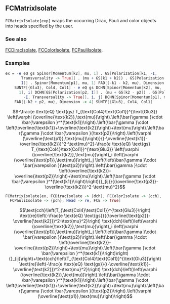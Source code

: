 ## FCMatrixIsolate

`FCMatrixIsolate[exp]` wraps the occurring Dirac, Pauli and color objects into heads specified by the user.

### See also

[FCDiracIsolate](FCDiracIsolate), [FCColorIsolate](FCColorIsolate), [FCPauliIsolate](FCPauliIsolate).

### Examples

```mathematica
ex = -e eQ gs Spinor[Momentum[k2], mu, 1] . GS[Polarization[k1, -I, 
       Transversality -> True]] . (mu + GS[k1 + k2]) . GS[Polarization[p2, 
       I]] . Spinor[Momentum[p1], mu, 1] FAD[{-k1 - k2, mu}, Dimension -> 4]*
    SUNTF[{Glu3}, Col4, Col1] - e eQ gs DCHN[Spinor[Momentum[k2], mu, 
      1], i] DCHN[GS[Polarization[p2, I]] . (mu + GS[k2 - p2]) . GS[Polarization[k1, 
        -I, Transversality -> True]], i, j] DCHN[Spinor[Momentum[p1], mu, 1], j]*
    FAD[{-k2 + p2, mu}, Dimension -> 4] SUNTF[{Glu3}, Col4, Col1]
```

$$-\frac{e \text{eQ} \text{gs} T_{\text{Col4}\text{Col1}}^{\text{Glu3}} \left(\varphi (\overline{\text{k2}},\text{mu})\right).\left(\bar{\gamma }\cdot \bar{\varepsilon }^*(\text{k1})\right).\left(\bar{\gamma }\cdot \left(\overline{\text{k1}}+\overline{\text{k2}}\right)+\text{mu}\right).\left(\bar{\gamma }\cdot \bar{\varepsilon }(\text{p2})\right).\left(\varphi (\overline{\text{p1}},\text{mu})\right)}{(-\overline{\text{k1}}-\overline{\text{k2}})^2-\text{mu}^2}-\frac{e \text{eQ} \text{gs} T_{\text{Col4}\text{Col1}}^{\text{Glu3}} \left(\varphi (\overline{\text{k2}},\text{mu})\right)_i \left(\varphi (\overline{\text{p1}},\text{mu})\right)_j \left(\left(\bar{\gamma }\cdot \bar{\varepsilon }(\text{p2})\right).\left(\bar{\gamma }\cdot \left(\overline{\text{k2}}-\overline{\text{p2}}\right)+\text{mu}\right).\left(\bar{\gamma }\cdot \bar{\varepsilon }^*(\text{k1})\right)\right){}_{ij}}{(\overline{\text{p2}}-\overline{\text{k2}})^2-\text{mu}^2}$$

```mathematica
FCMatrixIsolate[ex, FCDiracIsolate -> {dch}, FCColorIsolate -> {cch}, 
  FCPauliIsolate -> {pch}, Head -> re, FCE -> True]
```

$$\text{cch}\left(T_{\text{Col4}\text{Col1}}^{\text{Glu3}}\right) \text{re}\left(-\frac{e \text{eQ} \text{gs}}{(\overline{\text{p2}}-\overline{\text{k2}})^2-\text{mu}^2}\right) \text{dch}\left(\left(\varphi (\overline{\text{k2}},\text{mu})\right)_i \left(\varphi (\overline{\text{p1}},\text{mu})\right)_j \left(\left(\bar{\gamma }\cdot \bar{\varepsilon }(\text{p2})\right).\left(\bar{\gamma }\cdot \left(\overline{\text{k2}}-\overline{\text{p2}}\right)+\text{mu}\right).\left(\bar{\gamma }\cdot \bar{\varepsilon }^*(\text{k1})\right)\right){}_{ij}\right)+\text{cch}\left(T_{\text{Col4}\text{Col1}}^{\text{Glu3}}\right) \text{re}\left(-\frac{e \text{eQ} \text{gs}}{(-\overline{\text{k1}}-\overline{\text{k2}})^2-\text{mu}^2}\right) \text{dch}\left(\left(\varphi (\overline{\text{k2}},\text{mu})\right).\left(\bar{\gamma }\cdot \bar{\varepsilon }^*(\text{k1})\right).\left(\bar{\gamma }\cdot \left(\overline{\text{k1}}+\overline{\text{k2}}\right)+\text{mu}\right).\left(\bar{\gamma }\cdot \bar{\varepsilon }(\text{p2})\right).\left(\varphi (\overline{\text{p1}},\text{mu})\right)\right)$$